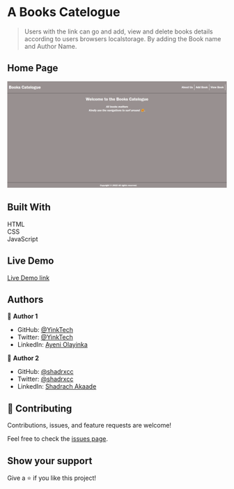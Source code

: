 # A Books Catelogue
> Users with the link can go and add, view and delete books details according to users browsers localstorage. By adding the Book name and Author Name.

## Home Page
![screenshot](img/home.png)

## Built With 
HTML <br> CSS <br> JavaScript

## Live Demo

[Live Demo link](https://yinktech.github.io/books-Catelogue/)

## Authors

👤 **Author 1**

- GitHub: [@YinkTech](https://github.com/yinktech)
- Twitter: [@YinkTech](https://twitter.com/yinktech)
- LinkedIn: [Ayeni Olayinka](https://www.linkedin.com/in/ayeni-olayinka-726181134/)

👤 **Author 2**

- GitHub: [@shadrxcc](https://github.com/shadrxcc)
- Twitter: [@shadrxcc](https://twitter.com/shadrxcc)
- LinkedIn: [Shadrach Akaade](https://www.linkedin.com/in/shadrach-akaade-24a375189/)

## 🤝 Contributing
Contributions, issues, and feature requests are welcome!

Feel free to check the [issues page](https://github.com/YinkTech/books-Catelogue/issues).

## Show your support

Give a ⭐️ if you like this project!

